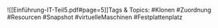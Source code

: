 
![[Einführung-IT-Teil5.pdf#page=5]]Tags & Topics:
   #Klonen
   #Zuordnung
   #Resourcen
   #Snapshot
   #virtuelleMaschinen
   #Festplattenplatz